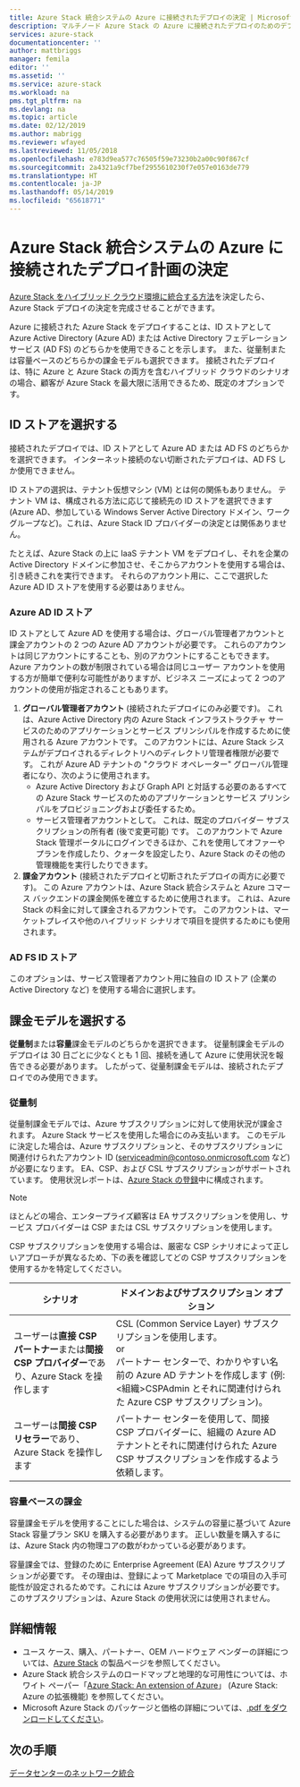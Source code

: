 ```yaml
---
title: Azure Stack 統合システムの Azure に接続されたデプロイの決定 | Microsoft Docs
description: マルチノード Azure Stack の Azure に接続されたデプロイのためのデプロイ計画の決定を確認します。
services: azure-stack
documentationcenter: ''
author: mattbriggs
manager: femila
editor: ''
ms.assetid: ''
ms.service: azure-stack
ms.workload: na
pms.tgt_pltfrm: na
ms.devlang: na
ms.topic: article
ms.date: 02/12/2019
ms.author: mabrigg
ms.reviewer: wfayed
ms.lastreviewed: 11/05/2018
ms.openlocfilehash: e783d9ea577c76505f59e73230b2a00c90f867cf
ms.sourcegitcommit: 2a4321a9cf7bef2955610230f7e057e0163de779
ms.translationtype: HT
ms.contentlocale: ja-JP
ms.lasthandoff: 05/14/2019
ms.locfileid: "65618771"
---
```

# <a name="azure-connected-deployment-planning-decisions-for-azure-stack-integrated-systems"></a>Azure Stack 統合システムの Azure に接続されたデプロイ計画の決定
[Azure Stack をハイブリッド クラウド環境に統合する方法](azure-stack-connection-models.md)を決定したら、Azure Stack デプロイの決定を完成させることができます。

Azure に接続された Azure Stack をデプロイすることは、ID ストアとして Azure Active Directory (Azure AD) または Active Directory フェデレーション サービス (AD FS) のどちらかを使用できることを示します。 また、従量制または容量ベースのどちらかの課金モデルも選択できます。 接続されたデプロイは、特に Azure と Azure Stack の両方を含むハイブリッド クラウドのシナリオの場合、顧客が Azure Stack を最大限に活用できるため、既定のオプションです。 

## <a name="choose-an-identity-store"></a>ID ストアを選択する
接続されたデプロイでは、ID ストアとして Azure AD または AD FS のどちらかを選択できます。 インターネット接続のない切断されたデプロイは、AD FS しか使用できません。

ID ストアの選択は、テナント仮想マシン (VM) とは何の関係もありません。 テナント VM は、構成される方法に応じて接続先の ID ストアを選択できます (Azure AD、参加している Windows Server Active Directory ドメイン、ワークグループなど)。これは、Azure Stack ID プロバイダーの決定とは関係ありません。 

たとえば、Azure Stack の上に IaaS テナント VM をデプロイし、それを企業の Active Directory ドメインに参加させ、そこからアカウントを使用する場合は、引き続きこれを実行できます。 それらのアカウント用に、ここで選択した Azure AD ID ストアを使用する必要はありません。

### <a name="azure-ad-identity-store"></a>Azure AD ID ストア
ID ストアとして Azure AD を使用する場合は、グローバル管理者アカウントと課金アカウントの 2 つの Azure AD アカウントが必要です。 これらのアカウントは同じアカウントにすることも、別のアカウントにすることもできます。 Azure アカウントの数が制限されている場合は同じユーザー アカウントを使用する方が簡単で便利な可能性がありますが、ビジネス ニーズによって 2 つのアカウントの使用が指定されることもあります。

1. **グローバル管理者アカウント** (接続されたデプロイにのみ必要です)。 これは、Azure Active Directory 内の Azure Stack インフラストラクチャ サービスのためのアプリケーションとサービス プリンシパルを作成するために使用される Azure アカウントです。 このアカウントには、Azure Stack システムがデプロイされるディレクトリへのディレクトリ管理者権限が必要です。 これが Azure AD テナントの "クラウド オペレーター" グローバル管理者になり、次のように使用されます。 
    - Azure Active Directory および Graph API と対話する必要のあるすべての Azure Stack サービスのためのアプリケーションとサービス プリンシパルをプロビジョニングおよび委任するため。 
    - サービス管理者アカウントとして。 これは、既定のプロバイダー サブスクリプションの所有者 (後で変更可能) です。 このアカウントで Azure Stack 管理ポータルにログインできるほか、これを使用してオファーやプランを作成したり、クォータを設定したり、Azure Stack のその他の管理機能を実行したりできます。
2. **課金アカウント** (接続されたデプロイと切断されたデプロイの両方に必要です)。 この Azure アカウントは、Azure Stack 統合システムと Azure コマース バックエンドの課金関係を確立するために使用されます。 これは、Azure Stack の料金に対して課金されるアカウントです。 このアカウントは、マーケットプレイスや他のハイブリッド シナリオで項目を提供するためにも使用されます。 

### <a name="ad-fs-identity-store"></a>AD FS ID ストア
このオプションは、サービス管理者アカウント用に独自の ID ストア (企業の Active Directory など) を使用する場合に選択します。  

## <a name="choose-a-billing-model"></a>課金モデルを選択する
**従量制**または**容量**課金モデルのどちらかを選択できます。 従量制課金モデルのデプロイは 30 日ごとに少なくとも 1 回、接続を通して Azure に使用状況を報告できる必要があります。 したがって、従量制課金モデルは、接続されたデプロイでのみ使用できます。  

### <a name="pay-as-you-use"></a>従量制
従量制課金モデルでは、Azure サブスクリプションに対して使用状況が課金されます。 Azure Stack サービスを使用した場合にのみ支払います。 このモデルに決定した場合は、Azure サブスクリプションと、そのサブスクリプションに関連付けられたアカウント ID (serviceadmin@contoso.onmicrosoft.com など) が必要になります。 EA、CSP、および CSL サブスクリプションがサポートされています。 使用状況レポートは、[Azure Stack の登録](azure-stack-registration.md)中に構成されます。

> [!NOTE]
> ほとんどの場合、エンタープライズ顧客は EA サブスクリプションを使用し、サービス プロバイダーは CSP または CSL サブスクリプションを使用します。

CSP サブスクリプションを使用する場合は、厳密な CSP シナリオによって正しいアプローチが異なるため、下の表を確認してどの CSP サブスクリプションを使用するかを特定してください。

|シナリオ|ドメインおよびサブスクリプション オプション|
|-----|-----|
|ユーザーは**直接 CSP パートナー**または**間接 CSP プロバイダー**であり、Azure Stack を操作します|CSL (Common Service Layer) サブスクリプションを使用します。<br>     or<br>パートナー センターで、わかりやすい名前の Azure AD テナントを作成します  (例: &lt;組織>CSPAdmin とそれに関連付けられた Azure CSP サブスクリプション)。|
|ユーザーは**間接 CSP リセラー**であり、Azure Stack を操作します|パートナー センターを使用して、間接 CSP プロバイダーに、組織の Azure AD テナントとそれに関連付けられた Azure CSP サブスクリプションを作成するよう依頼します。|

### <a name="capacity-based-billing"></a>容量ベースの課金
容量課金モデルを使用することにした場合は、システムの容量に基づいて Azure Stack 容量プラン SKU を購入する必要があります。 正しい数量を購入するには、Azure Stack 内の物理コアの数がわかっている必要があります。 

容量課金では、登録のために Enterprise Agreement (EA) Azure サブスクリプションが必要です。 その理由は、登録によって Marketplace での項目の入手可能性が設定されるためです。これには Azure サブスクリプションが必要です。 このサブスクリプションは、Azure Stack の使用状況には使用されません。

## <a name="learn-more"></a>詳細情報
- ユース ケース、購入、パートナー、OEM ハードウェア ベンダーの詳細については、[Azure Stack](https://azure.microsoft.com/overview/azure-stack/) の製品ページを参照してください。
- Azure Stack 統合システムのロードマップと地理的な可用性については、ホワイト ペーパー「[Azure Stack: An extension of Azure](https://azure.microsoft.com/resources/azure-stack-an-extension-of-azure/)」 (Azure Stack: Azure の拡張機能) を参照してください。 
- Microsoft Azure Stack のパッケージと価格の詳細については、[.pdf をダウンロードしてください](https://azure.microsoft.com/mediahandler/files/resourcefiles/5bc3f30c-cd57-4513-989e-056325eb95e1/Azure-Stack-packaging-and-pricing-datasheet.pdf)。 

## <a name="next-steps"></a>次の手順
[データセンターのネットワーク統合](azure-stack-network.md)